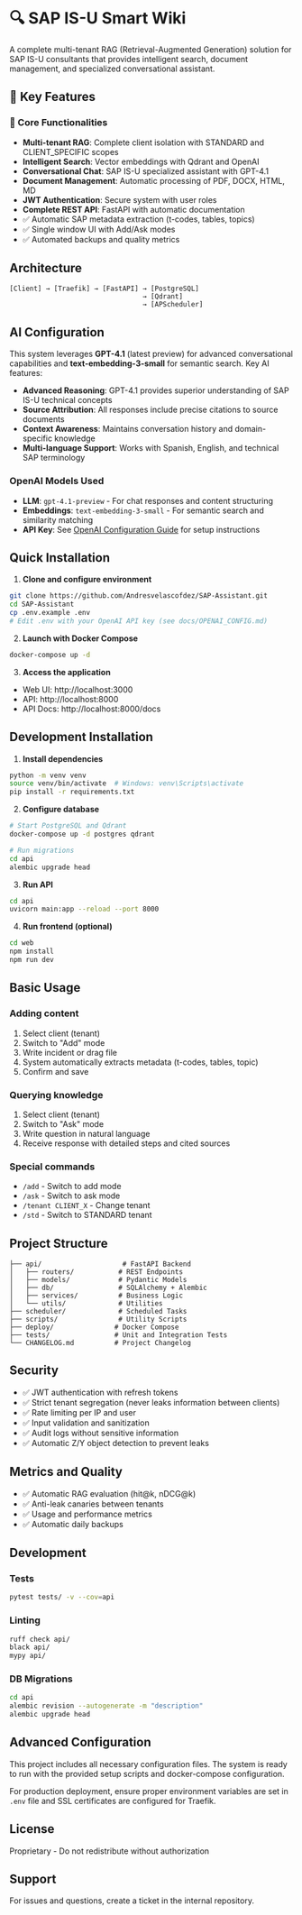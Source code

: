 # 🔍 SAP IS-U Smart Wiki

A complete multi-tenant RAG (Retrieval-Augmented Generation) solution for SAP IS-U consultants that provides intelligent search, document management, and specialized conversational assistant.

## 🌟 Key Features

### 🎯 Core Functionalities

- **Multi-tenant RAG**: Complete client isolation with STANDARD and CLIENT_SPECIFIC scopes
- **Intelligent Search**: Vector embeddings with Qdrant and OpenAI
- **Conversational Chat**: SAP IS-U specialized assistant with GPT-4.1
- **Document Management**: Automatic processing of PDF, DOCX, HTML, MD
- **JWT Authentication**: Secure system with user roles
- **Complete REST API**: FastAPI with automatic documentation
- ✅ Automatic SAP metadata extraction (t-codes, tables, topics)
- ✅ Single window UI with Add/Ask modes
- ✅ Automated backups and quality metrics

## Architecture

```
[Client] → [Traefik] → [FastAPI] → [PostgreSQL]
                                 → [Qdrant]
                                 → [APScheduler]
```

## AI Configuration

This system leverages **GPT-4.1** (latest preview) for advanced conversational capabilities and **text-embedding-3-small** for semantic search. Key AI features:

- **Advanced Reasoning**: GPT-4.1 provides superior understanding of SAP IS-U technical concepts
- **Source Attribution**: All responses include precise citations to source documents
- **Context Awareness**: Maintains conversation history and domain-specific knowledge
- **Multi-language Support**: Works with Spanish, English, and technical SAP terminology

### OpenAI Models Used
- **LLM**: `gpt-4.1-preview` - For chat responses and content structuring
- **Embeddings**: `text-embedding-3-small` - For semantic search and similarity matching
- **API Key**: See [OpenAI Configuration Guide](docs/OPENAI_CONFIG.md) for setup instructions

## Quick Installation

1. **Clone and configure environment**

```bash
git clone https://github.com/Andresvelascofdez/SAP-Assistant.git
cd SAP-Assistant
cp .env.example .env
# Edit .env with your OpenAI API key (see docs/OPENAI_CONFIG.md)
```

2. **Launch with Docker Compose**

```bash
docker-compose up -d
```

3. **Access the application**

- Web UI: http://localhost:3000
- API: http://localhost:8000
- API Docs: http://localhost:8000/docs

## Development Installation

1. **Install dependencies**

```bash
python -m venv venv
source venv/bin/activate  # Windows: venv\Scripts\activate
pip install -r requirements.txt
```

2. **Configure database**

```bash
# Start PostgreSQL and Qdrant
docker-compose up -d postgres qdrant

# Run migrations
cd api
alembic upgrade head
```

3. **Run API**

```bash
cd api
uvicorn main:app --reload --port 8000
```

4. **Run frontend (optional)**

```bash
cd web
npm install
npm run dev
```

## Basic Usage

### Adding content

1. Select client (tenant)
2. Switch to "Add" mode
3. Write incident or drag file
4. System automatically extracts metadata (t-codes, tables, topic)
5. Confirm and save

### Querying knowledge

1. Select client (tenant)
2. Switch to "Ask" mode
3. Write question in natural language
4. Receive response with detailed steps and cited sources

### Special commands

- `/add` - Switch to add mode
- `/ask` - Switch to ask mode
- `/tenant CLIENT_X` - Change tenant
- `/std` - Switch to STANDARD tenant

## Project Structure

```
├── api/                    # FastAPI Backend
│   ├── routers/           # REST Endpoints
│   ├── models/            # Pydantic Models
│   ├── db/                # SQLAlchemy + Alembic
│   ├── services/          # Business Logic
│   └── utils/             # Utilities
├── scheduler/             # Scheduled Tasks
├── scripts/               # Utility Scripts
├── deploy/               # Docker Compose
├── tests/                # Unit and Integration Tests
└── CHANGELOG.md          # Project Changelog
```

## Security

- ✅ JWT authentication with refresh tokens
- ✅ Strict tenant segregation (never leaks information between clients)
- ✅ Rate limiting per IP and user
- ✅ Input validation and sanitization
- ✅ Audit logs without sensitive information
- ✅ Automatic Z/Y object detection to prevent leaks

## Metrics and Quality

- ✅ Automatic RAG evaluation (hit@k, nDCG@k)
- ✅ Anti-leak canaries between tenants
- ✅ Usage and performance metrics
- ✅ Automatic daily backups

## Development

### Tests

```bash
pytest tests/ -v --cov=api
```

### Linting

```bash
ruff check api/
black api/
mypy api/
```

### DB Migrations

```bash
cd api
alembic revision --autogenerate -m "description"
alembic upgrade head
```

## Advanced Configuration

This project includes all necessary configuration files. The system is ready to run with the provided setup scripts and docker-compose configuration.

For production deployment, ensure proper environment variables are set in `.env` file and SSL certificates are configured for Traefik.

## License

Proprietary - Do not redistribute without authorization

## Support

For issues and questions, create a ticket in the internal repository.
